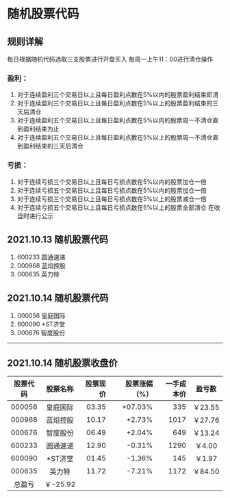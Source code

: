 # 随机股票代码
## 规则详解
 每日根据随机代码选取三支股票进行开盘买入
 每周一上午11：00进行清仓操作
### 盈利：
1. 对于连续盈利三个交易日以上且每日盈利点数在5%以内的股票盈利结束即清
2. 对于连续盈利三个交易日以上且每日盈利点数在5%以上的股票盈利结束的三天后清仓
3. 对于连续盈利五个交易日以上且每日盈利点数在5%以内的股票周一不清仓直到盈利结束为止
4. 对于连续盈利五个交易日以上且每日盈利点数在5%以上的股票周一不清仓直到盈利结束的三天后清仓
### 亏损：
1. 对于连续亏损三个交易日以上且每日亏损点数在5%以内的股票加仓一倍
2. 对于连续亏损五个交易日以上且每日亏损点数在5%以内的股票加仓一倍
3. 对于连续亏损三个交易日以上且每日亏损点数在5%以上的股票减仓一倍
4. 对于连续亏损五个交易日以上且每日亏损点数在5%以上的股票全部清仓
在收盘时进行公示
## 2021.10.13 随机股票代码
1. 600233  圆通速递
1. 000968  蓝焰控股
1. 000635  英力特
## 2021.10.14 随机股票代码
1. 000056  皇庭国际
1. 600090  *ST济堂
1. 000676  智度股份
***
## 2021.10.14 随机股票收盘价
| 股票代码 | 股票名称 | 股票现价 | 股票涨幅（%） | 一手成本价 | 盈亏数 | 
| :-----: | :----: | ----: | ----: | ----: | :----: |
| 000056 | 皇庭国际 | 03.35 | +07.03% | 335 | ￥23.55 | 
| 000968 | 蓝焰控股 | 10.17 | +2.73% | 1017 | ￥27.76 | 
| 000676 | 智度股份 | 06.49 | +2.04% | 649 | ￥13.24 | 
| 600233 | 圆通速递 | 12.90 | -0.31% | 1290 | ￥4.00 | 
| 600090 | *ST济堂  | 01.45 | -1.36% | 145 | ￥1.97 | 
| 000635 | 英力特  | 11.72 | -7.21% | 1172 | ￥84.50 | 
|总盈亏| ￥-25.92 |
